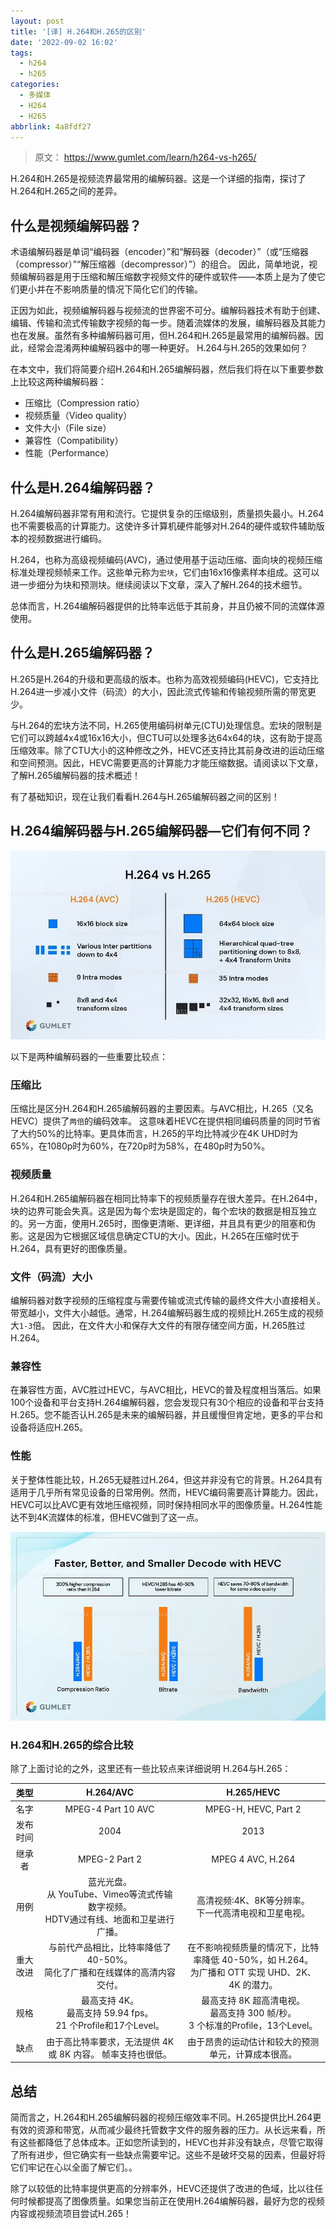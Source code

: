 ```yaml
---
layout: post
title: '[译] H.264和H.265的区别'
date: '2022-09-02 16:02'
tags:
  - h264
  - h265
categories:
  - 多媒体
  - H264
  - H265
abbrlink: 4a8fdf27
---
```


> 原文： https://www.gumlet.com/learn/h264-vs-h265/

H.264和H.265是视频流界最常用的编解码器。这是一个详细的指南，探讨了H.264和H.265之间的差异。

<!--more-->

## 什么是视频编解码器？

术语编解码器是单词“编码器（encoder）”和“解码器（decoder）”（或“压缩器（compressor）”“解压缩器（decompressor）”）的组合。 因此，简单地说，视频编解码器是用于压缩和解压缩数字视频文件的硬件或软件——本质上是为了使它们更小并在不影响质量的情况下简化它们的传输。

正因为如此，视频编解码器与视频流的世界密不可分。编解码器技术有助于创建、编辑、传输和流式传输数字视频的每一步。随着流媒体的发展，编解码器及其能力也在发展。虽然有多种编解码器可用，但H.264和H.265是最常用的编解码器。因此，经常会混淆两种编解码器中的哪一种更好。 H.264与H.265的效果如何？

在本文中，我们将简要介绍H.264和H.265编解码器，然后我们将在以下重要参数上比较这两种编解码器：

- 压缩比（Compression ratio）
- 视频质量（Video quality）
- 文件大小（File size）
- 兼容性（Compatibility）
- 性能（Performance）

## 什么是H.264编解码器？

H.264编解码器非常有用和流行。它提供复杂的压缩级别，质量损失最小。H.264也不需要极高的计算能力。这使许多计算机硬件能够对H.264的硬件或软件辅助版本的视频数据进行编码。

H.264，也称为高级视频编码(AVC)，通过使用基于运动压缩、面向块的视频压缩标准处理视频帧来工作。这些单元称为`宏块`，它们由16x16像素样本组成。这可以进一步细分为块和预测块。继续阅读以下文章，深入了解H.264的技术细节。

总体而言，H.264编解码器提供的比特率远低于其前身，并且仍被不同的流媒体源使用。

## 什么是H.265编解码器？

H.265是H.264的升级和更高级的版本。也称为高效视频编码(HEVC)，它支持比H.264进一步减小文件（码流）的大小，因此流式传输和传输视频所需的带宽更少。

与H.264的宏块方法不同，H.265使用编码树单元(CTU)处理信息。宏块的限制是它们可以跨越4x4或16x16大小，但CTU可以处理多达64x64的块，这有助于提高压缩效率。除了CTU大小的这种修改之外，HEVC还支持比其前身改进的运动压缩和空间预测。因此，HEVC需要更高的计算能力才能压缩数据。请阅读以下文章，了解H.265编解码器的技术概述！

有了基础知识，现在让我们看看H.264与H.265编解码器之间的区别！

## H.264编解码器与H.265编解码器—它们有何不同？

![H264 vs H265](/images/2022/09/h264_vs_h265.png)

以下是两种编解码器的一些重要比较点：

### 压缩比

压缩比是区分H.264和H.265编解码器的主要因素。与AVC相比，H.265（又名 HEVC）提供了`两倍`的编码效率。 这意味着HEVC在提供相同编码质量的同时节省了大约50%的比特率。更具体而言，H.265的平均比特减少在4K UHD时为65%，在1080p时为60%，在720p时为58%，在480p时为50%。

### 视频质量

H.264和H.265编解码器在相同比特率下的视频质量存在很大差异。在H.264中，块的边界可能会失真。这是因为每个宏块是固定的，每个宏块的数据是相互独立的。另一方面，使用H.265时，图像更清晰、更详细，并且具有更少的阻塞和伪影。这是因为它根据区域信息确定CTU的大小。因此，H.265在压缩时优于H.264，具有更好的图像质量。

### 文件（码流）大小

编解码器对数字视频的压缩程度与需要传输或流式传输的最终文件大小直接相关。带宽越小，文件大小越低。通常，H.264编解码器生成的视频比H.265生成的视频大`1-3`倍。 因此，在文件大小和保存大文件的有限存储空间方面，H.265胜过H.264。

### 兼容性

在兼容性方面，AVC胜过HEVC，与AVC相比，HEVC的普及程度相当落后。如果100个设备和平台支持H.264编解码器，您会发现只有30个相应的设备和平台支持H.265。您不能否认H.265是未来的编解码器，并且缓慢但肯定地，更多的平台和设备将适应H.265。

### 性能

关于整体性能比较，H.265无疑胜过H.264，但这并非没有它的背景。H.264具有适用于几乎所有常见设备的日常用例。然而，HEVC编码需要高计算能力。因此，HEVC可以比AVC更有效地压缩视频，同时保持相同水平的图像质量。H.264性能达不到4K流媒体的标准，但HEVC做到了这一点。

![H265 Decode Performance](/images/2022/09/h265_decode_performance.png)

### H.264和H.265的综合比较

除了上面讨论的之外，这里还有一些比较点来详细说明 H.264与H.265：

|   类型   |                                          H.264/AVC                                          |                                             H.265/HEVC                                             |
|:--------:|:-------------------------------------------------------------------------------------------:|:--------------------------------------------------------------------------------------------------:|
|   名字   |                                     MPEG-4 Part 10 AVC                                      |                                        MPEG-H, HEVC, Part 2                                        |
| 发布时间 |                                            2004                                             |                                                2013                                                |
|  继承者  |                                        MPEG-2 Part 2                                        |                                         MPEG 4 AVC, H.264                                          |
|   用例   | 蓝光光盘。<br/>从 YouTube、Vimeo等流式传输数字视频。<br/>HDTV通过有线、地面和卫星进行广播。 |                      高清视频:4K、8K等分辨率。</br>下一代高清电视和卫星电视。                      |
| 重大改进 |        与前代产品相比，比特率降低了40-50%。<br/>简化了广播和在线媒体的高清内容交付。        | 在不影响视频质量的情况下，比特率降低 40-50%，如 H.264。<br/>为广播和 OTT 实现 UHD、2K、4K 的潜力。 |
|   规格   |            最高支持 4K。<br/>最高支持 59.94 fps。<br/>21 个Profile和17个Level。             |        最高支持 8K 超高清电视。<br/>最高支持 300 帧/秒。<br/>3 个标准的Profile，13个Level。        |
|   缺点   |                 由于高比特率要求，无法提供 4K 或 8K 内容。 帧率支持也很低。                 |                         由于昂贵的运动估计和较大的预测单元，计算成本很高。                         |


## 总结

简而言之，H.264和H.265编解码器的视频压缩效率不同。H.265提供比H.264更有效的资源和带宽，从而减少最终托管数字文件的服务器的压力。从长远来看，所有这些都降低了总体成本。正如您所读到的，HEVC也并非没有缺点，尽管它取得了所有进步，但它确实有一些缺点需要牢记。这些不是破坏交易的因素，但最好将它们牢记在心以全面了解它们。。

除了以较低的比特率提供更高的分辨率外，HEVC还提供了改进的色域，比以往任何时候都提高了图像质量。如果您当前正在使用H.264编解码器，最好为您的视频内容或视频流项目尝试H.265！
